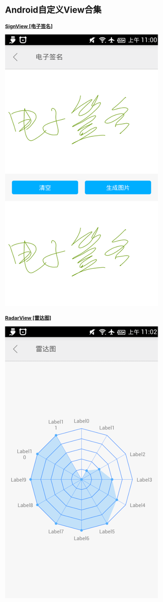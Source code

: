 # Android自定义View合集

### [SignView [电子签名]](signview/readme.md)
![预览图](signview/image/preview.png)
### [RadarView [雷达图]](radarview/readme.md)
![预览图](radarview/image/preview.png)